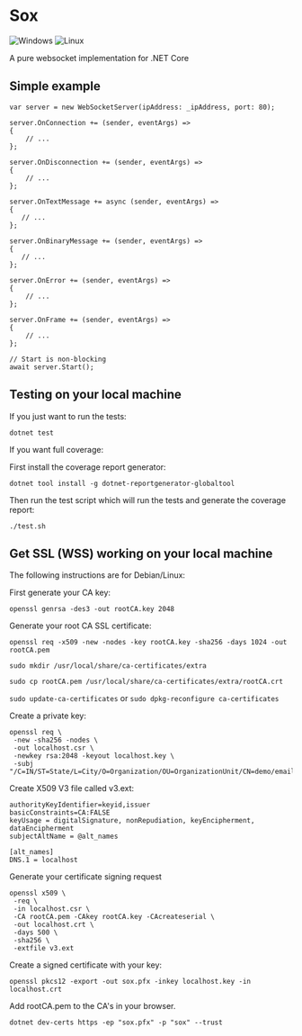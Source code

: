# Sox

![Windows](https://github.com/danielfoord/sox/workflows/Windows/badge.svg?branch=master) ![Linux](https://github.com/danielfoord/sox/workflows/Linux/badge.svg?branch=master)

A pure websocket implementation for .NET Core

## Simple example

```
var server = new WebSocketServer(ipAddress: _ipAddress, port: 80);

server.OnConnection += (sender, eventArgs) =>
{
    // ...
};

server.OnDisconnection += (sender, eventArgs) =>
{
    // ...
};

server.OnTextMessage += async (sender, eventArgs) =>
{
   // ...
};

server.OnBinaryMessage += (sender, eventArgs) =>
{
   // ...
};

server.OnError += (sender, eventArgs) =>
{
    // ...
};

server.OnFrame += (sender, eventArgs) =>
{
    // ...
};

// Start is non-blocking
await server.Start();
```

## Testing on your local machine

If you just want to run the tests:

`dotnet test`

If you want full coverage:

First install the coverage report generator:

`dotnet tool install -g dotnet-reportgenerator-globaltool`

Then run the test script which will run the tests and generate the coverage report:

`./test.sh`


## Get SSL (WSS) working on your local machine

The following instructions are for Debian/Linux:

First generate your CA key:

`openssl genrsa -des3 -out rootCA.key 2048`

Generate your root CA SSL certificate:

`openssl req -x509 -new -nodes -key rootCA.key -sha256 -days 1024 -out rootCA.pem`

`sudo mkdir /usr/local/share/ca-certificates/extra`

`sudo cp rootCA.pem /usr/local/share/ca-certificates/extra/rootCA.crt`

`sudo update-ca-certificates` or `sudo dpkg-reconfigure ca-certificates`

Create a private key:

```
openssl req \
 -new -sha256 -nodes \
 -out localhost.csr \
 -newkey rsa:2048 -keyout localhost.key \
 -subj "/C=IN/ST=State/L=City/O=Organization/OU=OrganizationUnit/CN=demo/emailAddress=demo@example.com"
```

Create X509 V3 file called v3.ext:
```
authorityKeyIdentifier=keyid,issuer
basicConstraints=CA:FALSE
keyUsage = digitalSignature, nonRepudiation, keyEncipherment, dataEncipherment
subjectAltName = @alt_names

[alt_names]
DNS.1 = localhost
```

Generate your certificate signing request
```
openssl x509 \
 -req \
 -in localhost.csr \
 -CA rootCA.pem -CAkey rootCA.key -CAcreateserial \
 -out localhost.crt \
 -days 500 \
 -sha256 \
 -extfile v3.ext
```


Create a signed certificate with your key:
```
openssl pkcs12 -export -out sox.pfx -inkey localhost.key -in localhost.crt
```

Add rootCA.pem to the CA's in your browser.

`dotnet dev-certs https -ep "sox.pfx" -p "sox" --trust`




